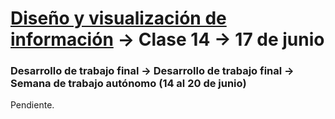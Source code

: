 # [Diseño y visualización de información](https://github.com/profesorfaco/aud5v027-2025) → Clase 14 → 17 de junio

### Desarrollo de trabajo final → Desarrollo de trabajo final → Semana de trabajo autónomo (14 al 20 de junio)

Pendiente.